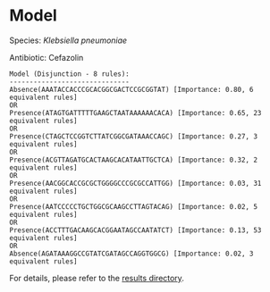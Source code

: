 
# Model

Species: *Klebsiella pneumoniae*

Antibiotic: Cefazolin

```
Model (Disjunction - 8 rules):
------------------------------
Absence(AAATACCACCCGCACGGCGACTCCGCGGTAT) [Importance: 0.80, 6 equivalent rules]
OR
Presence(ATAGTGATTTTTGAAGCTAATAAAAAACACA) [Importance: 0.65, 23 equivalent rules]
OR
Presence(CTAGCTCCGGTCTTATCGGCGATAAACCAGC) [Importance: 0.27, 3 equivalent rules]
OR
Presence(ACGTTAGATGCACTAAGCACATAATTGCTCA) [Importance: 0.32, 2 equivalent rules]
OR
Presence(AACGGCACCGCGCTGGGGCCCGCGCCATTGG) [Importance: 0.03, 31 equivalent rules]
OR
Presence(AATCCCCCTGCTGGCGCAAGCCTTAGTACAG) [Importance: 0.02, 5 equivalent rules]
OR
Presence(ACCTTTGACAAGCACGGAATAGCCAATATCT) [Importance: 0.13, 53 equivalent rules]
OR
Absence(AGATAAAGGCCGTATCGATAGCCAGGTGGCG) [Importance: 0.02, 3 equivalent rules]

```

For details, please refer to the [results directory](../../../../../results/scm_b/klebsiella%20pneumoniae/cefazolin/repeat_4/).

